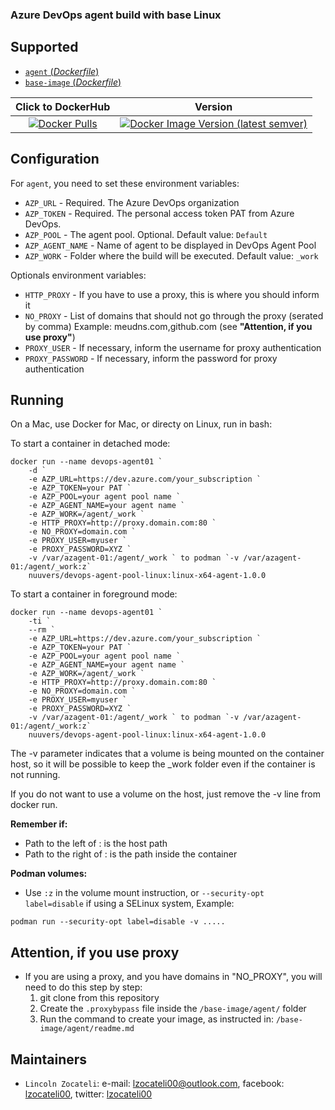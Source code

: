 ### Azure DevOps agent build with base Linux

## Supported

- [`agent` (*Dockerfile*)](https://github.com/lzocateli00/devops-agent-pool-linux/tree/main/base-image/agent)
- [`base-image` (*Dockerfile*)](https://github.com/lzocateli00/devops-agent-pool-linux/tree/main/base-image/linux)

| Click to DockerHub | Version |
| :---:   | :---:     |
| [![Docker Pulls](https://img.shields.io/docker/pulls/nuuvers/azdo-agents)](https://hub.docker.com/r/nuuvers/azdo-agents) | [![Docker Image Version (latest semver)](https://img.shields.io/docker/v/nuuvers/azdo-agents?sort=semver)](https://hub.docker.com/r/nuuvers/azdo-agents) |

## Configuration

For `agent`, you need to set these environment variables:

* `AZP_URL` - Required. The Azure DevOps organization
* `AZP_TOKEN` - Required. The personal access token PAT from Azure DevOps. 
* `AZP_POOL` - The agent pool. Optional. Default value: `Default`
* `AZP_AGENT_NAME` - Name of agent to be displayed in DevOps Agent Pool
* `AZP_WORK` - Folder where the build will be executed.  Default value: `_work`

Optionals environment variables:

* `HTTP_PROXY` - If you have to use a proxy, this is where you should inform it
* `NO_PROXY` - List of domains that should not go through the proxy (serated by comma) Example: meudns.com,github.com
(see **"Attention, if you use proxy"**)
* `PROXY_USER` - If necessary, inform the username for proxy authentication
* `PROXY_PASSWORD` - If necessary, inform the password for proxy authentication


## Running

On a Mac, use Docker for Mac, or directy on Linux, run in bash:

To start a container in detached mode:

````pwsh
docker run --name devops-agent01 `
    -d `
    -e AZP_URL=https://dev.azure.com/your_subscription `
    -e AZP_TOKEN=your PAT `
    -e AZP_POOL=your agent pool name `
    -e AZP_AGENT_NAME=your agent name `
    -e AZP_WORK=/agent/_work `
    -e HTTP_PROXY=http://proxy.domain.com:80 `
    -e NO_PROXY=domain.com `
    -e PROXY_USER=myuser `
    -e PROXY_PASSWORD=XYZ `
    -v /var/azagent-01:/agent/_work ` to podman `-v /var/azagent-01:/agent/_work:z`
    nuuvers/devops-agent-pool-linux:linux-x64-agent-1.0.0 
````

To start a container in foreground mode:

````pwsh
docker run --name devops-agent01 `
    -ti `
    --rm `
    -e AZP_URL=https://dev.azure.com/your_subscription `
    -e AZP_TOKEN=your PAT `
    -e AZP_POOL=your agent pool name `
    -e AZP_AGENT_NAME=your agent name `
    -e AZP_WORK=/agent/_work `
    -e HTTP_PROXY=http://proxy.domain.com:80 `
    -e NO_PROXY=domain.com `
    -e PROXY_USER=myuser `
    -e PROXY_PASSWORD=XYZ `
    -v /var/azagent-01:/agent/_work ` to podman `-v /var/azagent-01:/agent/_work:z`
    nuuvers/devops-agent-pool-linux:linux-x64-agent-1.0.0  
````

The -v parameter indicates that a volume is being mounted on the container host, 
so it will be possible to keep the _work folder even if the container is not running.

If you do not want to use a volume on the host, just remove the -v line from docker run.

**Remember if:**
- Path to the left of : is the host path
- Path to the right of : is the path inside the container   

**Podman volumes:**
- Use `:z` in the volume mount instruction, or `--security-opt label=disable` if using a SELinux system, Example:
```pwsh
podman run --security-opt label=disable -v .....
```

## Attention, if you use proxy
* If you are using a proxy, and you have domains in "NO_PROXY", you will need to do this step by step:
    1. git clone from this repository
    2. Create the `.proxybypass` file inside the `/base-image/agent/` folder
    3. Run the command to create your image, as instructed in: `/base-image/agent/readme.md`  

## Maintainers

* `Lincoln Zocateli`: e-mail: [lzocateli00@outlook.com](mailto:lzocateli00@outlook.com), facebook: [lzocateli00](https://www.facebook.com/lzocateli00), twitter: [lzocateli00](https://twitter.com/lzocateli00)

